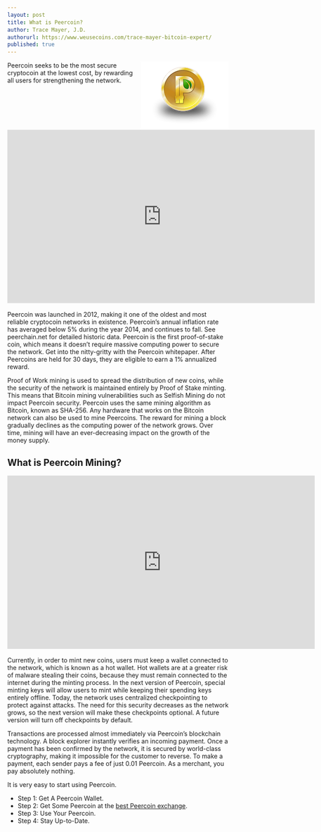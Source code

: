```yaml
---
layout: post
title: What is Peercoin?
author: Trace Mayer, J.D.
authorurl: https://www.weusecoins.com/trace-mayer-bitcoin-expert/
published: true
---
```


<img src="/images/peercoin.png" alt="what is peercoin" align="right">
<p>Peercoin seeks to be the most secure cryptocoin at the lowest cost, by rewarding all users for strengthening the network.
<p>
<iframe width="700" height="394" src="https://www.youtube.com/embed/7tra0vmparI" frameborder="0" allowfullscreen></iframe>
<p>﻿Peercoin was launched in 2012, making it one of the oldest and most reliable cryptocoin networks in existence. ﻿Peercoin’s annual inflation rate has averaged below 5% during the year 2014, and continues to fall. See peerchain.net for detailed historic data. ﻿Peercoin is the first proof-of-stake coin, which means it doesn’t require massive computing power to secure the network. Get into the nitty-gritty with the Peercoin whitepaper. ﻿After Peercoins are held for 30 days, they are eligible to earn a 1% annualized reward.
<p>Proof of Work mining is used to spread the distribution of new coins, while the security of the network is maintained entirely by Proof of Stake minting. This means that Bitcoin mining vulnerabilities such as Selfish Mining do not impact Peercoin security. ﻿Peercoin uses the same mining algorithm as Bitcoin, known as SHA-256. Any hardware that works on the Bitcoin network can also be used to mine Peercoins. ﻿The reward for mining a block gradually declines as the computing power of the network grows. Over time, mining will have an ever-decreasing impact on the growth of the money supply.
<p>
<h2>What is Peercoin Mining?</h2>
<iframe width="700" height="394" src="https://www.youtube.com/embed/13Q9tg5axVc" frameborder="0" allowfullscreen></iframe>
<p>﻿Currently, in order to mint new coins, users must keep a wallet connected to the network, which is known as a hot wallet. Hot wallets are at a greater risk of malware stealing their coins, because they must remain connected to the internet during the minting process. In the next version of Peercoin, special minting keys will allow users to mint while keeping their spending keys entirely offline. ﻿Today, the network uses centralized checkpointing to protect against attacks. The need for this security decreases as the network grows, so the next version will make these checkpoints optional. A future version will turn off checkpoints by default.
<p>Transactions are processed almost immediately via Peercoin’s blockchain technology. A block explorer instantly verifies an incoming payment. ﻿Once a payment has been confirmed by the network, it is secured by world-class cryptography, making it impossible for the customer to reverse. ﻿To make a payment, each sender pays a fee of just 0.01 Peercoin. As a merchant, you pay absolutely nothing.
<p>It is very easy to start using Peercoin.
<p>
<ul><li>Step 1: Get A Peercoin Wallet.</li>
<li>Step 2: Get Some Peercoin at the <a href="https://www.kraken.com/">best Peercoin exchange</a>.</li>
<li>Step 3: Use Your Peercoin.</li>
<li>Step 4: Stay Up-to-Date.</li></ul>